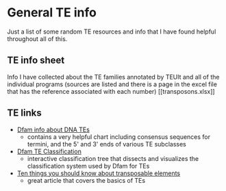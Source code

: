 # General TE info
Just a list of some random TE resources and info that I have found helpful throughout all of this.

## TE info sheet
Info I have collected about the TE families annotated by TEUlt and all of the individual programs (sources are listed and there is a page in the excel file that has the reference associated with each number)
[[transposons.xlsx]]

## TE links

- [Dfam info about DNA TEs](https://www.dfam.org/classification/dna-termini)
  - contains a very helpful chart including consensus sequences for termini, and the 5' and 3' ends of various TE subclasses
- [Dfam TE Classification](https://www.dfam.org/classification/tree)
  - interactive classification tree that dissects and visualizes the classification system used by Dfam for TEs
- [Ten things you should know about transposable elements](https://genomebiology.biomedcentral.com/articles/10.1186/s13059-018-1577-z)
  - great article that covers the basics of TEs